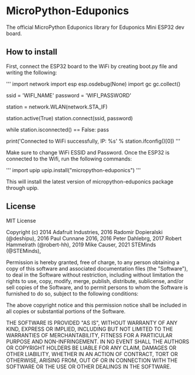 # MicroPython-Eduponics

The official MicroPython Eduponics library for Eduponics Mini ESP32 dev board.

## How to install

First, connect the ESP32 board to the WiFi by creating boot.py file and writing the following:

'''
import network
import esp
esp.osdebug(None)
import gc
gc.collect()

ssid = 'WIFI_NAME'
password = 'WIFI_PASSWORD'

station = network.WLAN(network.STA_IF)

station.active(True)
station.connect(ssid, password)

while station.isconnected() == False:
  pass

print('Connected to WiFi successfully, IP: %s' % station.ifconfig()[0])
'''

Make sure to change WiFi ESSID and Password. Once the ESP32 is connected to the Wifi, run the following commands:

'''
import upip
upip.install("micropython-eduponics")
'''

This will install the latest version of micropython-eduponics package through upip.

## License

MIT License

Copyright (c) 2014 Adafruit Industries,
              2016 Radomir Dopieralski (@deshipu),
              2016 Paul Cunnane 2016,
              2016 Peter Dahlebrg,
              2017 Robert Hammelrath (@robert-hh),
              2019 Mike Causer,
              2021 STEMinds (@STEMinds),

Permission is hereby granted, free of charge, to any person obtaining a copy
of this software and associated documentation files (the "Software"), to deal
in the Software without restriction, including without limitation the rights
to use, copy, modify, merge, publish, distribute, sublicense, and/or sell
copies of the Software, and to permit persons to whom the Software is
furnished to do so, subject to the following conditions:

The above copyright notice and this permission notice shall be included in all
copies or substantial portions of the Software.

THE SOFTWARE IS PROVIDED "AS IS", WITHOUT WARRANTY OF ANY KIND, EXPRESS OR
IMPLIED, INCLUDING BUT NOT LIMITED TO THE WARRANTIES OF MERCHANTABILITY,
FITNESS FOR A PARTICULAR PURPOSE AND NON-INFRINGEMENT. IN NO EVENT SHALL THE
AUTHORS OR COPYRIGHT HOLDERS BE LIABLE FOR ANY CLAIM, DAMAGES OR OTHER
LIABILITY, WHETHER IN AN ACTION OF CONTRACT, TORT OR OTHERWISE, ARISING FROM,
OUT OF OR IN CONNECTION WITH THE SOFTWARE OR THE USE OR OTHER DEALINGS IN THE
SOFTWARE.
